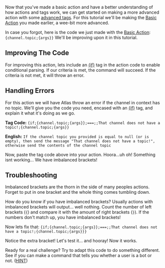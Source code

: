 Now that you've made a basic action and have a better understanding of how actions and tags work, we can get started on making a more advanced action with some [advanced tags](https://atlasbot.xyz/documentation/tutorials/Tags/Advanced_Tags). For this tutorial we'll be making the [Basic Action](https://atlasbot.xyz/documentation/tutorials/Actions/Basic_Action) you made earlier, a wee-bit more advanced.

In case you forgot, here is the code we just made with the [Basic Action](https://atlasbot.xyz/documentation/tutorials/Actions/Basic_Action): ```{channel.topic;{args}}``` We'll be improving upon it in this tutorial.

## Improving The Code
For improving this action, lets include an [{if}](https://atlasbot.xyz/documentation/tags/if) tag in the action code to enable conditional parsing. If our criteria is met, the command will succeed. If the criteria is not met, it will throw an error.

## Handling Errors
For this action we will have Atlas throw an error if the channel in context has no topic. We'll give you the code you need, encased with an [{if}](https://atlasbot.xyz/documentation/tags/if) tag, and explain it what it's doing as we go.

**Tag Code:** ```{if;{channel.topic;{args}};===;;That channel does not have a topic!;{channel.topic;{args}}```

**English:** ```If the channel topic you provided is equal to null (or is empty), then send the message "That channel does not have a topic!", otherwise send the contents of the channel topic```

Now, paste the tag code above into your action.
Hoora...uh oh! Something isnt working... We have imbalanced brackets!

## Troubleshooting
Imbalanced brackets are the thorn in the side of many peoples actions. Forget to put in one bracket and the whole thing comes tumbling down.

How do you know if you have imbalanced brackets? Usually actions with imbalanced brackets will output... well nothing. Count the number of left brackets (`{`) and compare it with the amount of right brackets (`}`). If the numbers don't match up, you have imbalanced brackets!

Now lets fix that:
```{if;{channel.topic;{args}};===;;That channel does not have a topic!;{channel.topic;{args}}}```

Notice the extra bracket! Let's test it... and hooray! Now it works.

Ready for a real challenge? Try to adapt this code to do something different. See if you can make a command that tells you whether a user is a bot or not. ([HINT](https://atlasbot.xyz/documentation/tags/user.bot))